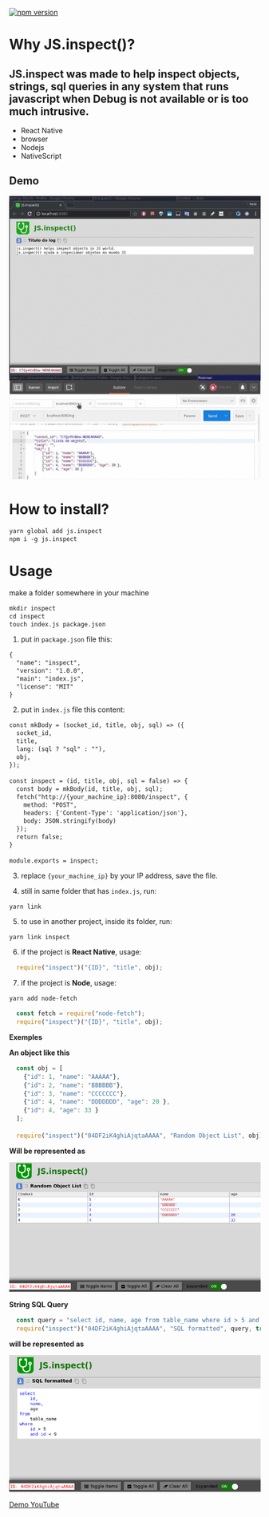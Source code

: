 [![npm version](https://badge.fury.io/js/js.inspect.svg)](https://badge.fury.io/js/js.inspect)

# Why JS.inspect()?

## JS.inspect was made to help inspect objects, strings, sql queries in any system that runs javascript when Debug is not available or is too much intrusive.

 - React Native
 - browser
 - Nodejs
 - NativeScript

## Demo
![JS.inspect Demo](https://raw.githubusercontent.com/rod-stuchi/JS-inspect/master/docs/js-inspect-demo.gif)

# How to install?

    yarn global add js.inspect 
    npm i -g js.inspect

# Usage

make a folder somewhere in your machine

```console
mkdir inspect
cd inspect
touch index.js package.json
```

1. put in `package.json` file this:
```text
{
  "name": "inspect",
  "version": "1.0.0",
  "main": "index.js",
  "license": "MIT"
}
```

2. put in `index.js` file this content:

```text
const mkBody = (socket_id, title, obj, sql) => ({
  socket_id,
  title,
  lang: (sql ? "sql" : ""),
  obj,
});

const inspect = (id, title, obj, sql = false) => {
  const body = mkBody(id, title, obj, sql);
  fetch("http://{your_machine_ip}:8080/inspect", {
    method: "POST",
    headers: {'Content-Type': 'application/json'},
    body: JSON.stringify(body)
  });
  return false;
}

module.exports = inspect;
```

3. replace `{your_machine_ip}` by your IP address, save the file.

4. still in same folder that has `index.js`, run:

```console
yarn link
```
 
5. to use in another project, inside its folder, run:

```console
yarn link inspect
```

6. if the project is **React Native**, usage:

```javascript
  require("inspect")("{ID}", "title", obj);
```

7. if the project is **Node**, usage:
```console
yarn add node-fetch
```

```javascript
  const fetch = require("node-fetch");
  require("inspect")("{ID}", "title", obj);
```

**Exemples**

**An object like this**

```javascript
  const obj = [
    {"id": 1, "name": "AAAAA"},
    {"id": 2, "name": "BBBBBB"},
    {"id": 3, "name": "CCCCCCC"},
    {"id": 4, "name": "DDDDDDD", "age": 20 },
    {"id": 4, "age": 33 }
  ];

  require("inspect")("04DF2iK4ghiAjqtaAAAA", "Random Object List", obj);
```
**Will be represented as**

![Result 01](https://raw.githubusercontent.com/rod-stuchi/JS-inspect/master/docs/image01.png)

**String SQL Query**

```javascript
  const query = "select id, name, age from table_name where id > 5 and id < 9";
  require("inspect")("04DF2iK4ghiAjqtaAAAA", "SQL formatted", query, true);
```

**will be represented as**

![Result 02](https://raw.githubusercontent.com/rod-stuchi/JS-inspect/master/docs/image02.png)

[Demo YouTube](https://www.youtube.com/watch?v=Cl-B5XdSCIY)
